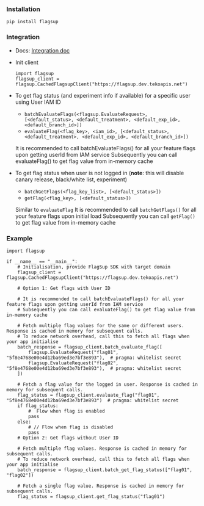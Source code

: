 ### Installation
```
pip install flagsup
```
### Integration
- Docs: [Integration doc](https://confluence.teko.vn/display/PS/User+guide+for+setting+up+feature+flags)
- Init client
  ```
  import flagsup
  flagsup_client = flagsup.CachedFlagsupClient("https://flagsup.dev.tekoapis.net")
  ```
- To get flag status (and experiment info if available) for a specific user using User IAM ID
  - `batchEvaluateFlags(<flagsup.EvaluateRequest>, [<default_status>, <default_treatment>, <default_exp_id>, <default_branch_id>])`
  - `evaluateFlag(<flag_key>, <iam_id>, [<default_status>, <default_treatment>, <default_exp_id>, <default_branch_id>])`
  
  It is recommended to call batchEvaluateFlags() for all your feature flags upon getting userId from IAM service
  Subsequently you can call evaluateFlag() to get flag value from in-memory cache
  
- To get flag status when user is not logged in (**note**: this will disable canary release, black/white list, experiment)
  - `batchGetFlags(<flag_key_list>, [<default_status>])`
  - `getFlag(<flag_key>, [<default_status>])`
  
  Similar to `evaluateFlag` It is recommended to call `batchGetFlags()` for all your feature flags upon initial load
  Subsequently you can call `getFlag()` to get flag value from in-memory cache  
  
### Example
```
import flagsup

if __name__ == "__main__":
    # Initialisation, provide FlagSup SDK with target domain
    flagsup_client = flagsup.CachedFlagsupClient("https://flagsup.dev.tekoapis.net")

    # Option 1: Get flags with User ID

    # It is recommended to call batchEvaluateFlags() for all your feature flags upon getting userId from IAM service
    # Subsequently you can call evaluateFlag() to get flag value from in-memory cache

    # Fetch multiple flag values for the same or different users. Response is cached in memory for subsequent calls.
    # To reduce network overhead, call this to fetch all flags when your app initialise
    batch_response = flagsup_client.batch_evaluate_flag([
        flagsup.EvaluateRequest("flag01", "5f8e4768e00e4d12ba69ed3e7bf3e893"),  # pragma: whitelist secret
        flagsup.EvaluateRequest("flag02", "5f8e4768e00e4d12ba69ed3e7bf3e893"),  # pragma: whitelist secret
    ])

    # Fetch a flag value for the logged in user. Response is cached in memory for subsequent calls.
    flag_status = flagsup_client.evaluate_flag("flag01", "5f8e4768e00e4d12ba69ed3e7bf3e893")  # pragma: whitelist secret
    if flag_status:
        #  Flow when flag is enabled
        pass
    else:
        # // Flow when flag is disabled
        pass
    # Option 2: Get flags without User ID

    # Fetch multiple flag values. Response is cached in memory for subsequent calls.
    # To reduce network overhead, call this to fetch all flags when your app initialise
    batch_response = flagsup_client.batch_get_flag_status(["flag01", "flag02"])

    # Fetch a single flag value. Response is cached in memory for subsequent calls.
    flag_status = flagsup_client.get_flag_status("flag01")

```
